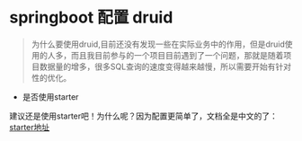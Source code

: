 # springboot 配置 druid

> 为什么要使用druid,目前还没有发现一些在实际业务中的作用，但是druid使用的人多，而且我目前参与的一个项目目前遇到了一个问题，那就是随着项目数据量的增多，很多SQL查询的速度变得越来越慢，所以需要开始有针对性的优化。

- 是否使用starter

建议还是使用starter吧！为什么呢？因为配置更简单了，文档全是中文的了：[starter地址](https://github.com/alibaba/druid/tree/master/druid-spring-boot-starter)